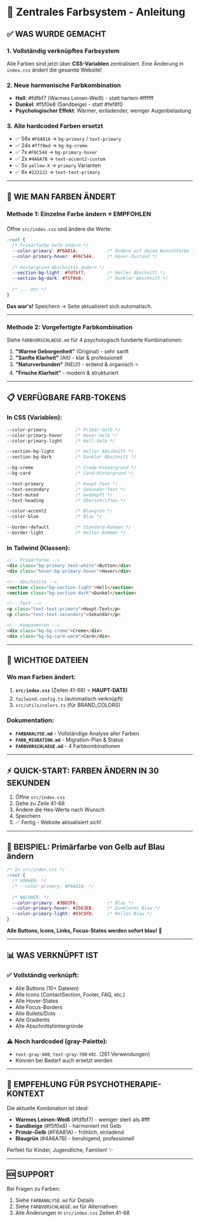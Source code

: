 # 🎨 Zentrales Farbsystem - Anleitung

## ✅ WAS WURDE GEMACHT

### 1. **Vollständig verknüpftes Farbsystem**
Alle Farben sind jetzt über **CSS-Variablen** zentralisiert. Eine Änderung in `index.css` ändert die gesamte Website!

### 2. **Neue harmonische Farbkombination** 
- **Hell**: #fdfbf7 (Warmes Leinen-Weiß) - statt hartem #ffffff
- **Dunkel**: #f5f0e8 (Sandbeige) - statt #fef8f0
- **Psychologischer Effekt**: Wärmer, einladender, weniger Augenbelastung

### 3. **Alle hardcoded Farben ersetzt**
- ✅ 56x `#F6A81A` → `bg-primary` / `text-primary`
- ✅ 24x `#fff8ed` → `bg-bg-creme`
- ✅ 7x `#F6C544` → `bg-primary-hover`
- ✅ 2x `#4A6A7B` → `text-accent2-custom`
- ✅ 5x `yellow-X` → `primary` Varianten
- ✅ 6x `#222222` → `text-text-primary`

---

## 🔧 WIE MAN FARBEN ÄNDERT

### **Methode 1: Einzelne Farbe ändern** ⭐ EMPFOHLEN

Öffne `src/index.css` und ändere die Werte:

```css
:root {
  /* Primärfarbe Gelb ändern */
  --color-primary: #F6A81A;           /* Ändere auf deine Wunschfarbe */
  --color-primary-hover: #F6C544;     /* Hover-Zustand */
  
  /* Hintergrund-Abschnitte ändern */
  --section-bg-light: #fdfbf7;        /* Heller Abschnitt */
  --section-bg-dark: #f5f0e8;         /* Dunkler Abschnitt */
  
  /* ... etc */
}
```

**Das war's!** Speichern → Seite aktualisiert sich automatisch.

---

### **Methode 2: Vorgefertigte Farbkombination**

Siehe `FARBVORSCHLAEGE.md` für 4 psychologisch fundierte Kombinationen:

1. **"Warme Geborgenheit"** (Original) - sehr sanft
2. **"Sanfte Klarheit"** (Alt) - klar & professionell  
3. **"Naturverbunden"** (NEU!) - erdend & organisch ⭐
4. **"Frische Klarheit"** - modern & strukturiert

---

## 📋 VERFÜGBARE FARB-TOKENS

### In CSS (Variablen):
```css
--color-primary           /* Primär-Gelb */
--color-primary-hover     /* Hover-Gelb */
--color-primary-light     /* Hell-Gelb */

--section-bg-light        /* Heller Abschnitt */
--section-bg-dark         /* Dunkler Abschnitt */

--bg-creme                /* Creme-Hintergrund */
--bg-card                 /* Card-Hintergrund */

--text-primary            /* Haupt-Text */
--text-secondary          /* Sekundär-Text */
--text-muted              /* Gedämpft */
--text-heading            /* Überschriften */

--color-accent2           /* Blaugrün */
--color-blue              /* Blau */

--border-default          /* Standard-Rahmen */
--border-light            /* Heller Rahmen */
```

### In Tailwind (Klassen):
```html
<!-- Primärfarbe -->
<div class="bg-primary text-white">Button</div>
<div class="hover:bg-primary-hover">Hover</div>

<!-- Abschnitte -->
<section class="bg-section-light">Hell</section>
<section class="bg-section-dark">Dunkel</section>

<!-- Text -->
<p class="text-text-primary">Haupt-Text</p>
<p class="text-text-secondary">Sekundär</p>

<!-- Komponenten -->
<div class="bg-bg-creme">Creme</div>
<div class="bg-bg-card-warm">Card</div>
```

---

## 🎯 WICHTIGE DATEIEN

### Wo man Farben ändert:
1. **`src/index.css`** (Zeilen 41-68) ⭐ **HAUPT-DATEI**
2. `tailwind.config.ts` (automatisch verknüpft)
3. `src/utils/colors.ts` (für BRAND_COLORS)

### Dokumentation:
- **`FARBANALYSE.md`** - Vollständige Analyse aller Farben
- **`FARB_MIGRATION.md`** - Migration-Plan & Status
- **`FARBVORSCHLAEGE.md`** - 4 Farbkombinationen

---

## ⚡ QUICK-START: FARBEN ÄNDERN IN 30 SEKUNDEN

1. Öffne `src/index.css`
2. Gehe zu Zeile 41-68
3. Ändere die Hex-Werte nach Wunsch
4. Speichern
5. ✅ Fertig - Website aktualisiert sich!

---

## 🔄 BEISPIEL: Primärfarbe von Gelb auf Blau ändern

```css
/* In src/index.css */
:root {
  /* VORHER: */
  /* --color-primary: #F6A81A; */
  
  /* NACHHER: */
  --color-primary: #3B82F6;           /* Blau */
  --color-primary-hover: #2563EB;     /* Dunkleres Blau */
  --color-primary-light: #93C5FD;     /* Helles Blau */
}
```

**Alle Buttons, Icons, Links, Focus-States werden sofort blau!** 🔵

---

## 📊 WAS VERKNÜPFT IST

### ✅ Vollständig verknüpft:
- Alle Buttons (10+ Dateien)
- Alle Icons (ContactSection, Footer, FAQ, etc.)
- Alle Hover-States
- Alle Focus-Borders
- Alle Bullets/Dots
- Alle Gradients
- Alle Abschnittshintergründe

### ⚠️ Noch hardcoded (gray-Palette):
- `text-gray-600`, `text-gray-700` etc. (261 Verwendungen)
- Können bei Bedarf auch ersetzt werden

---

## 🎨 EMPFEHLUNG FÜR PSYCHOTHERAPIE-KONTEXT

Die aktuelle Kombination ist ideal:
- **Warmes Leinen-Weiß** (#fdfbf7) - weniger steril als #fff
- **Sandbeige** (#f5f0e8) - harmoniert mit Gelb
- **Primär-Gelb** (#F6A81A) - fröhlich, einladend
- **Blaugrün** (#4A6A7B) - beruhigend, professionell

Perfekt für Kinder, Jugendliche, Familien! ✨

---

## 🆘 SUPPORT

Bei Fragen zu Farben:
1. Siehe `FARBANALYSE.md` für Details
2. Siehe `FARBVORSCHLAEGE.md` für Alternativen
3. Alle Änderungen in `src/index.css` Zeilen 41-68







